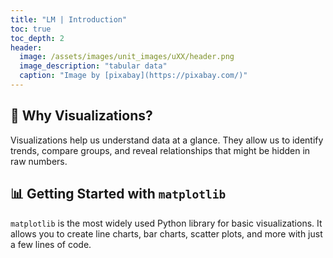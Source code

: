 ```yaml
---
title: "LM | Introduction"
toc: true
toc_depth: 2
header:
  image: /assets/images/unit_images/uXX/header.png
  image_description: "tabular data"
  caption: "Image by [pixabay](https://pixabay.com/)"
---
```



## 🎨 Why Visualizations?

Visualizations help us understand data at a glance. They allow us to identify trends, compare groups, and reveal relationships that might be hidden in raw numbers.

## 📊 Getting Started with `matplotlib`

`matplotlib` is the most widely used Python library for basic visualizations. It allows you to create line charts, bar charts, scatter plots, and more with just a few lines of code.

